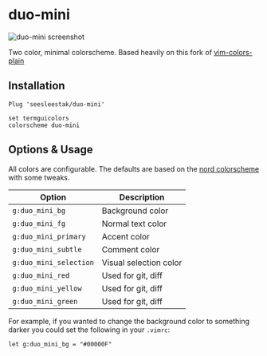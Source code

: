 # duo-mini

![duo-mini screenshot](https://i.imgur.com/luyUDSM.png)

Two color, minimal colorscheme. Based heavily on this fork of [vim-colors-plain](https://github.com/NerdyPepper/vim-colors-plain)

## Installation

```vim
Plug 'seesleestak/duo-mini'

set termguicolors
colorscheme duo-mini
```

## Options & Usage

All colors are configurable. The defaults are based on the [nord colorscheme](https://www.nordtheme.com/) with some tweaks.

| Option                  | Description            |
| ----------------------- | ---------------------- |
| `g:duo_mini_bg`         | Background color       |
| `g:duo_mini_fg`         | Normal text color      |
| `g:duo_mini_primary`    | Accent color           |
| `g:duo_mini_subtle`     | Comment color          |
| `g:duo_mini_selection`  | Visual selection color |
| `g:duo_mini_red`        | Used for git, diff     |
| `g:duo_mini_yellow`     | Used for git, diff     |
| `g:duo_mini_green`      | Used for git, diff     |

For example, if you wanted to change the background color to something darker you could set the following in your `.vimrc`:

```vim
let g:duo_mini_bg = "#00000F"
```
